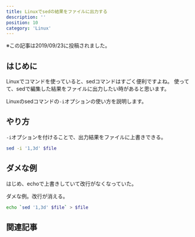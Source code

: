 ```yaml
---
title: Linuxでsedの結果をファイルに出力する
description: ''
position: 10
category: 'Linux'
---
```

※この記事は2019/09/23に投稿されました。

## はじめに
Linuxでコマンドを使っていると、sedコマンドはすごく便利ですよね。
使ってて、sedで編集した結果をファイルに出力したい時があると思います。

Linuxのsedコマンドの`-i`オプションの使い方を説明します。

## やり方
`-i`オプションを付けることで、出力結果をファイルに上書きできる。

```bash
sed -i '1,3d' $file
```
## ダメな例
はじめ、echoで上書きしていて改行がなくなっていた。

ダメな例。改行が消える。
```bash
echo `sed '1,3d' $file` > $file
```

## 関連記事
<CategoryPost :category-name-props="category" />
